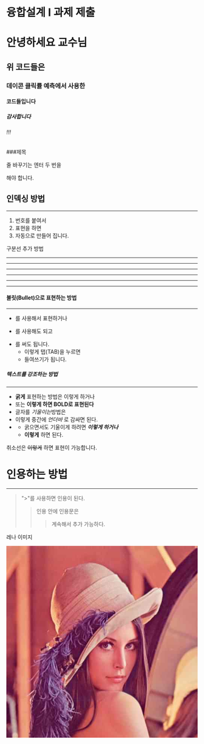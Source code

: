 # 융합설계 I 과제 제출

# 안녕하세요 교수님

## 위 코드들은 

### 데이콘 클릭률 예측에서 사용한 

#### 코드들입니다 

##### 감사합니다

###### !!!

###제목

줄 바꾸기는
엔터 두 번을 

해야 합니다.

## 인덱싱 방법
- - -
1. 번호를 붙여서
2. 표현을 하면
3. 자동으로 만들어 집니다.

구분선 추가 방법

---

------


- - - - - -

***

********

* * *

#### 불릿(Bullet)으로 표현하는 방법
**********
+ 를 사용해서 표현하거나
- 를 사용해도 되고
* 를 써도 됩니다.
  * 이렇게 탭(TAB)을 누르면
  * 들여쓰기가 됩니다.

##### 텍스트를 강조하는 방법
- - - - -
+ **굵게** 표현하는 방법은 이렇게 하거나
+ 또는 __이렇게 하면 BOLD로 표현된다__
+ 글자를 *기울이는*방법은
+ 이렇게 중간에 _언더바_ 로 감싸면 된다.
+  
  + 굵으면서도 기울이게 하려면 ***이렇게 하거나***
  + __이렇게__ 하면 된다.

취소선은 ~~이렇게~~ 하면 표현이 가능합니다.

# 인용하는 방법
- - -
> ">"를 사용하면 인용이 된다.
>> 인용 안에 인용문은
>>> 계속해서 추가 가능하다.

레나 이미지

![레나 이미지](https://github.com/l1l-1l1/pravite/blob/main/lena.jpg)
